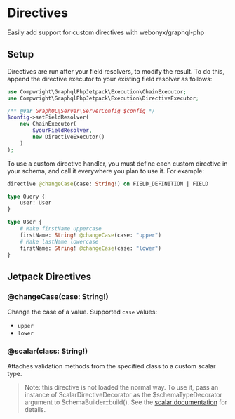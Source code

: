 # Directives

Easily add support for custom directives with webonyx/graphql-php

## Setup

Directives are run after your field resolvers, to modify the result. To do this, append the directive executor to your existing field resolver as follows:

```php
use Compwright\GraphqlPhpJetpack\Execution\ChainExecutor;
use Compwright\GraphqlPhpJetpack\Execution\DirectiveExecutor;

/** @var GraphQL\Server\ServerConfig $config */
$config->setFieldResolver(
    new ChainExecutor(
        $yourFieldResolver,
        new DirectiveExecutor()
    )
);
```

To use a custom directive handler, you must define each custom directive in your schema, and call it everywhere you plan to use it. For example:

```graphql
directive @changeCase(case: String!) on FIELD_DEFINITION | FIELD

type Query {
    user: User
}

type User {
    # Make firstName uppercase
    firstName: String! @changeCase(case: "upper")
    # Make lastName lowercase
    firstName: String! @changeCase(case: "lower")
}
```

## Jetpack Directives

### @changeCase(case: String!)

Change the case of a value. Supported `case` values:

* `upper`
* `lower`

### @scalar(class: String!)

Attaches validation methods from the specified class to a custom scalar type.

> Note: this directive is not loaded the normal way. To use it, pass an instance of ScalarDirectiveDecorator
> as the $schemaTypeDecorator argument to SchemaBuilder::build(). See the [scalar documentation](scalars.md)
> for details.
